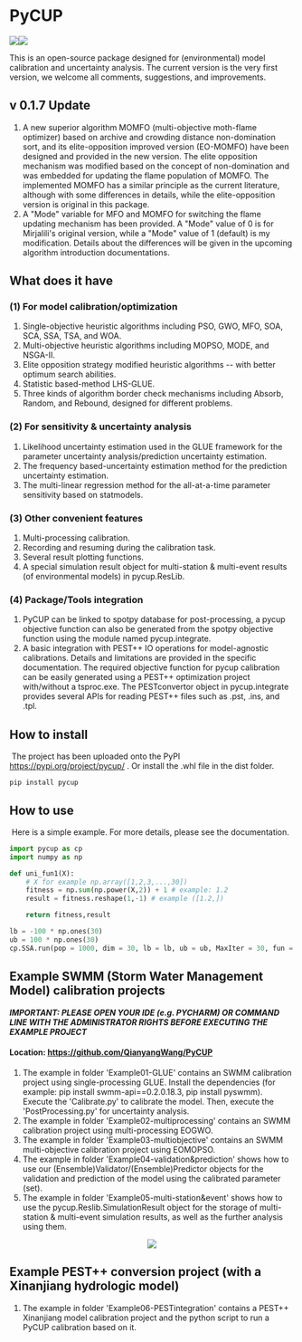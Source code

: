 # PyCUP

<img src="https://img.shields.io/badge/Version-0.1.7-brightgreen" /><img src="https://img.shields.io/badge/Language-Python-blue" />	

This is an open-source package designed for (environmental) model calibration and uncertainty analysis. The current version is the very first version, we welcome all comments, suggestions, and improvements.

## v 0.1.7 Update

1.  A new superior algorithm MOMFO (multi-objective moth-flame optimizer)  based on archive and crowding distance non-domination sort, and its elite-opposition improved version (EO-MOMFO) have been designed and provided in the new version. The elite opposition mechanism was modified based on the concept of non-domination and was embedded for updating the flame population of MOMFO. The implemented MOMFO has a similar principle as the current literature, although with some differences in details, while the elite-opposition version is original in this package.
1.  A "Mode" variable for MFO and MOMFO for switching the flame updating mechanism has been provided. A "Mode" value of 0 is for Mirjalili's original version, while a "Mode" value of 1 (default) is my modification. Details about the differences will be given in the upcoming algorithm introduction documentations.

## What does it have

### (1) For model calibration/optimization

1. Single-objective heuristic algorithms including PSO, GWO, MFO, SOA, SCA, SSA, TSA, and WOA.
2. Multi-objective heuristic algorithms including MOPSO, MODE, and NSGA-II.
3. Elite opposition strategy modified heuristic algorithms -- with better optimum search abilities.
4. Statistic based-method LHS-GLUE.
5. Three kinds of algorithm border check mechanisms including Absorb, Random, and Rebound, designed for different problems.

### (2) For sensitivity & uncertainty analysis

1. Likelihood uncertainty estimation used in the GLUE framework for the parameter uncertainty analysis/prediction uncertainty estimation.
2. The frequency based-uncertainty estimation method for the prediction uncertainty estimation.
3. The multi-linear regression method for the all-at-a-time parameter sensitivity based on statmodels.

### (3) Other convenient features

1. Multi-processing calibration.
2. Recording and resuming during the calibration task.
3. Several result plotting functions.
4. A special simulation result object  for multi-station & multi-event results (of environmental models) in pycup.ResLib.

### (4) Package/Tools integration

1. PyCUP can be linked to spotpy database for post-processing, a pycup objective function can also be generated from the spotpy objective function using the module named pycup.integrate.
2. A basic integration with PEST++ IO operations for model-agnostic calibrations. Details and  limitations are provided in the specific documentation. The required objective function for pycup calibration can be easily generated using a PEST++ optimization project with/without a tsproc.exe. The PESTconvertor object in pycup.integrate provides several APIs for reading PEST++ files such as .pst, .ins, and .tpl.

## How to install

​	The project has been uploaded onto the PyPI https://pypi.org/project/pycup/ . Or install the .whl file in the dist folder.

```
pip install pycup
```

## How to use

​	Here is a simple example. For more details, please see the documentation.

```python
import pycup as cp
import numpy as np

def uni_fun1(X):
	# X for example np.array([1,2,3,...,30])
    fitness = np.sum(np.power(X,2)) + 1 # example: 1.2
    result = fitness.reshape(1,-1) # example ([1.2,])

    return fitness,result

lb = -100 * np.ones(30)
ub = 100 * np.ones(30)
cp.SSA.run(pop = 1000, dim = 30, lb = lb, ub = ub, MaxIter = 30, fun = uni_fun1)
```

## Example SWMM (Storm Water Management Model) calibration projects

***IMPORTANT: PLEASE OPEN YOUR IDE (e.g. PYCHARM) OR COMMAND LINE WITH THE ADMINISTRATOR RIGHTS BEFORE EXECUTING THE EXAMPLE PROJECT***

#### Location: https://github.com/QianyangWang/PyCUP

1. The example in folder 'Example01-GLUE' contains an SWMM calibration project using single-processing GLUE. Install the dependencies (for example: pip install swmm-api==0.2.0.18.3, pip install pyswmm). Execute the 'Calibrate.py' to calibrate the model. Then, execute the 'PostProcessing.py' for uncertainty analysis.
2. The example in folder 'Example02-multiprocessing' contains an SWMM calibration project using multi-processing EOGWO.
3. The example in folder 'Example03-multiobjective' contains an SWMM multi-objective calibration project using EOMOPSO. 
4. The example in folder 'Example04-validation&prediction' shows how to use our (Ensemble)Validator/(Ensemble)Predictor objects for the validation and prediction of the model using the calibrated parameter (set).
5. The example in folder 'Example05-multi-station&event' shows how to use the pycup.Reslib.SimulationResult object for the storage of multi-station & multi-event simulation results, as well as the further analysis using them.

<div align=center>
<img src="https://user-images.githubusercontent.com/116932670/209893309-e67c425f-0eff-47b4-a552-b30d717a138b.png">
</div>

## Example PEST++ conversion project (with a Xinanjiang hydrologic model)

1. The example in folder 'Example06-PESTintegration' contains a PEST++ Xinanjiang model calibration project and the python script to run a PyCUP calibration based on it.
